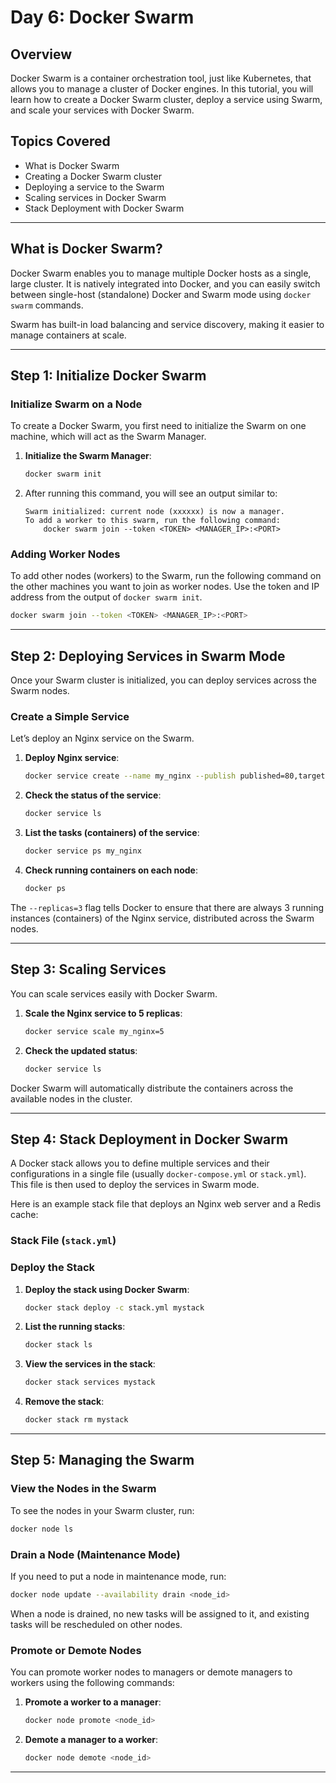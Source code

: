 # Day 6: Docker Swarm

## Overview
Docker Swarm is a container orchestration tool, just like Kubernetes, that allows you to manage a cluster of Docker engines. In this tutorial, you will learn how to create a Docker Swarm cluster, deploy a service using Swarm, and scale your services with Docker Swarm.

## Topics Covered
- What is Docker Swarm
- Creating a Docker Swarm cluster
- Deploying a service to the Swarm
- Scaling services in Docker Swarm
- Stack Deployment with Docker Swarm

---

## What is Docker Swarm?
Docker Swarm enables you to manage multiple Docker hosts as a single, large cluster. It is natively integrated into Docker, and you can easily switch between single-host (standalone) Docker and Swarm mode using `docker swarm` commands.

Swarm has built-in load balancing and service discovery, making it easier to manage containers at scale.

---

## Step 1: Initialize Docker Swarm

### Initialize Swarm on a Node
To create a Docker Swarm, you first need to initialize the Swarm on one machine, which will act as the Swarm Manager.

1. **Initialize the Swarm Manager**:
   ```bash
   docker swarm init
   ```

2. After running this command, you will see an output similar to:
   ```
   Swarm initialized: current node (xxxxxx) is now a manager.
   To add a worker to this swarm, run the following command:
       docker swarm join --token <TOKEN> <MANAGER_IP>:<PORT>
   ```

### Adding Worker Nodes
To add other nodes (workers) to the Swarm, run the following command on the other machines you want to join as worker nodes. Use the token and IP address from the output of `docker swarm init`.

```bash
docker swarm join --token <TOKEN> <MANAGER_IP>:<PORT>
```

---

## Step 2: Deploying Services in Swarm Mode

Once your Swarm cluster is initialized, you can deploy services across the Swarm nodes.

### Create a Simple Service
Let’s deploy an Nginx service on the Swarm.

1. **Deploy Nginx service**:
   ```bash
   docker service create --name my_nginx --publish published=80,target=80 --replicas=3 nginx
   ```

2. **Check the status of the service**:
   ```bash
   docker service ls
   ```

3. **List the tasks (containers) of the service**:
   ```bash
   docker service ps my_nginx
   ```

4. **Check running containers on each node**:
   ```bash
   docker ps
   ```

The `--replicas=3` flag tells Docker to ensure that there are always 3 running instances (containers) of the Nginx service, distributed across the Swarm nodes.

---

## Step 3: Scaling Services

You can scale services easily with Docker Swarm.

1. **Scale the Nginx service to 5 replicas**:
   ```bash
   docker service scale my_nginx=5
   ```

2. **Check the updated status**:
   ```bash
   docker service ls
   ```

Docker Swarm will automatically distribute the containers across the available nodes in the cluster.

---

## Step 4: Stack Deployment in Docker Swarm

A Docker stack allows you to define multiple services and their configurations in a single file (usually `docker-compose.yml` or `stack.yml`). This file is then used to deploy the services in Swarm mode.

Here is an example stack file that deploys an Nginx web server and a Redis cache:

### Stack File (`stack.yml`)

### Deploy the Stack

1. **Deploy the stack using Docker Swarm**:
   ```bash
   docker stack deploy -c stack.yml mystack
   ```

2. **List the running stacks**:
   ```bash
   docker stack ls
   ```

3. **View the services in the stack**:
   ```bash
   docker stack services mystack
   ```

4. **Remove the stack**:
   ```bash
   docker stack rm mystack
   ```

---

## Step 5: Managing the Swarm

### View the Nodes in the Swarm
To see the nodes in your Swarm cluster, run:

```bash
docker node ls
```

### Drain a Node (Maintenance Mode)
If you need to put a node in maintenance mode, run:

```bash
docker node update --availability drain <node_id>
```

When a node is drained, no new tasks will be assigned to it, and existing tasks will be rescheduled on other nodes.

### Promote or Demote Nodes
You can promote worker nodes to managers or demote managers to workers using the following commands:

1. **Promote a worker to a manager**:
   ```bash
   docker node promote <node_id>
   ```

2. **Demote a manager to a worker**:
   ```bash
   docker node demote <node_id>
   ```

---
